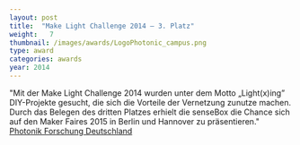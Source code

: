 ```yaml
---
layout: post
title:  "Make Light Challenge 2014 – 3. Platz"
weight:   7
thumbnail: /images/awards/LogoPhotonic_campus.png
type: award
categories: awards
year: 2014
---
```

"Mit der Make Light Challenge 2014 wurden unter dem Motto „Light(x)ing” DIY-Projekte gesucht, die sich die Vorteile der Vernetzung zunutze machen. Durch das Belegen des dritten Platzes erhielt die senseBox die Chance sich auf den Maker Faires 2015 in Berlin und Hannover zu präsentieren."
<br><a href="https://www.photonikforschung.de/make-light/make-light-projekte.html">Photonik Forschung Deutschland</a>
